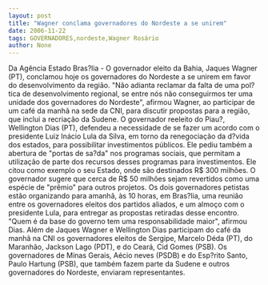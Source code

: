 ```yaml
---
layout: post
title: "Wagner conclama governadores do Nordeste a se unirem"
date: 2006-11-22
tags: GOVERNADORES,nordeste,Wagner Rosário
author: None
---
```

Da Agência Estado
Bras?lia - O governador eleito da Bahia, Jaques Wagner (PT), conclamou hoje os governadores do Nordeste a se unirem em favor do desenvolvimento da região. 
\"Não adianta reclamar da falta de uma pol?tica de desenvolvimento regional, se entre nós não conseguirmos ter uma unidade dos governadores do Nordeste\", afirmou Wagner, ao participar de um café da manhã na sede da CNI, para discutir propostas para a região, que inclui a recriação da Sudene.
O governador reeleito do Piau?, Wellington Dias (PT), defendeu a necessidade de se fazer um acordo com o presidente Luiz Inácio Lula da Silva, em torno da renegociação da d?vida dos estados, para possibilitar investimentos públicos. 
Ele pediu também a abertura de \"portas de sa?da\" nos programas sociais, que permitam a utilização de parte dos recursos desses programas para investimentos. Ele citou como exemplo o seu Estado, onde são destinados R$ 300 milhões. O governador sugere que cerca de R$ 50 milhões sejam revertidos como uma espécie de \"prêmio\" para outros projetos.
Os dois governadores petistas estão organizando para amanhã, às 10 horas, em Bras?lia, uma reunião entre os governadores eleitos dos partidos aliados, e um almoço com o presidente Lula, para entregar as propostas retiradas desse encontro. \"Quem é da base do governo tem uma responsabilidade maior\", afirmou Dias.
Além de Jaques Wagner e Wellington Dias participam do café da manhã na CNI os governadores eleitos de Sergipe, Marcelo Déda (PT), do Maranhão, Jackson Lago (PDT), e do Ceará, Cid Gomes (PSB). 
Os governadores de Minas Gerais, Aécio neves (PSDB) e do Esp?rito Santo, Paulo Hartung (PSB), que também fazem parte da Sudene e outros governadores do Nordeste, enviaram representantes. 